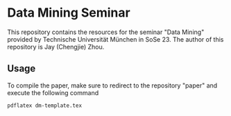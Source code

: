 # Data Mining Seminar

This repository contains the resources for the seminar "Data Mining" provided by Technische Universität München in SoSe 23. The author of this repository is Jay (Chengjie) Zhou.

## Usage
To compile the paper, make sure to redirect to the repository "paper" and execute the following command
```
pdflatex dm-template.tex
```